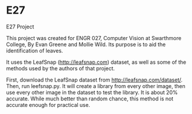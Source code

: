 # E27
E27 Project

This project was created for ENGR 027, Computer Vision at Swarthmore College, 
By Evan Greene and Mollie Wild. Its purpose is to aid the identification of leaves. 

It uses the LeafSnap (http://leafsnap.com) dataset, as well as some of the methods 
used by the authors of that project. 

First, download the LeafSnap dataset from http://leafsnap.com/dataset/. Then, run 
leefsnap.py. It will create a library from every other image, then use every other
image in the dataset to test the library. It is about 20% accurate. While much 
better than random chance, this method is not accurate enough for practical use. 
